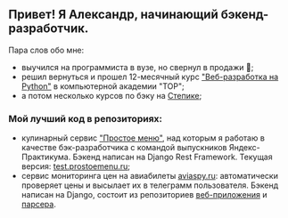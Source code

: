 ## Привет! Я Александр, начинающий бэкенд-разработчик.
Пара слов обо мне:
* выучился на программиста в вузе, но свернул в продажи 🤔;
* решил вернуться и прошел 12-месячный курс ["Веб-разработка на Python"](https://online.top-academy.ru/python_course) в компьютерной академии "ТОР";
* а потом несколько курсов по бэку на [Степике](https://stepik.org/users/76920875/certificates);

### Мой лучший код в репозиториях:
* кулинарный сервис ["Простое меню"](https://github.com/Prostoe-menu/prostoemenu_dev), над которым я работаю в качестве бэк-разработчика с командой выпускников Яндекс-Практикума. Бэкенд написан на Django Rest Framework. Текущая версия: [test.prostoemenu.ru](https://test.prostoemenu.ru);
* сервис мониторинга цен на авиабилеты [aviaspy.ru](http://aviaspy.ru): автоматически проверяет цены и высылает их в телеграмм пользователя. Бэкенд написан на Django, состоит из репозиториев [веб-приложения](https://github.com/asbabushkin/Flight_catcher) и [парсера](https://github.com/asbabushkin/FC_parser2024).

<!--
**asbabushkin/asbabushkin** is a ✨ _special_ ✨ repository because its `README.md` (this file) appears on your GitHub profile.

Here are some ideas to get you started:

- 🔭 I’m currently working on ...
- 🌱 I’m currently learning ...
- 👯 I’m looking to collaborate on ...
- 🤔 I’m looking for help with ...
- 💬 Ask me about ...
- 📫 How to reach me: ...
- 😄 Pronouns: ...
- ⚡ Fun fact: ...
-->
